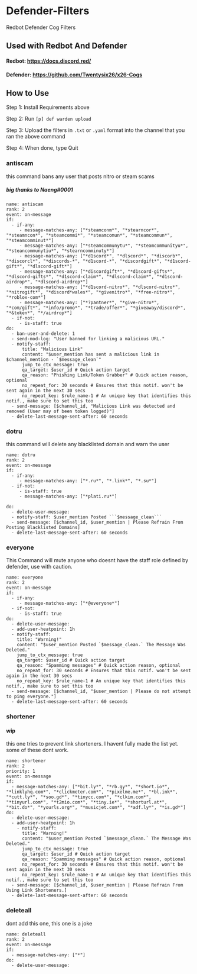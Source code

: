 # Defender-Filters
Redbot Defender Cog Filters


## Used with Redbot And Defender

#### Redbot: https://docs.discord.red/

#### Defender: https://github.com/Twentysix26/x26-Cogs

## How to Use

Step 1: Install Requirements above

Step 2: Run `[p] def warden upload`

Step 3: Upload the filters in `.txt` or `.yaml` format into the channel that you ran the above command

Step 4: When done, type Quit



### antiscam

this command bans any user that posts nitro or steam scams
##### big thanks to Naeng#0001

```
name: antiscam
rank: 2
event: on-message
if:
  - if-any:
     - message-matches-any: ["*steamconm*", "*stearncor*", "*steamncon*", "*steamcommi*", "*steamcomun*", "*steamcommun*", "*steamcomminut*"]
     - message-matches-any: ["*steamcommunytu*", "*steamcommunityu*", "*steancommunytiu*", "*stearncomminuty*"]
     - message-matches-any: ["*d1scord*", "*dlscord*", "*discorb*", "*discorcl*", "*discords-*", "*d1scord-*", "*discordgift*", "*d1scord-gift*", "*dlscord-gift*"]
     - message-matches-any: ["*discordgift*", "*d1scord-gifts*", "*dlscord-gifts*", "*d1scord-claim*", "*dlscord-claim*", "*d1scord-airdrop*", "*dlscord-airdrop*"]
     - message-matches-any: ["*d1scord-nitro*", "*dlscord-nitro*", "*nitrogift*", "*discord*wales*", "*givenitro*", "*free-nitro*", "*roblox-com*"]
     - message-matches-any: ["*?pantner*", "*give-nitro*", "*com/gift*", "*info/promo*", "*trade/offer*", "*giveaway/discord*", "*&token*", "*/airdrop*"]
  - if-not:
     - is-staff: true
do:
  - ban-user-and-delete: 1
  - send-mod-log: "User banned for linking a malicious URL." 
  - notify-staff:
      title: "Malicious Link"
      content: "$user_mention has sent a malicious link in $channel_mention - `$message_clean`"
      jump_to_ctx_message: true
      qa_target: $user_id # Quick action target
      qa_reason: "Phishing Link/Token Grabber" # Quick action reason, optional
      no_repeat_for: 30 seconds # Ensures that this notif. won't be sent again in the next 30 secs
      no_repeat_key: $rule_name-1 # An unique key that identifies this notif., make sure to set this too
  - send-message: [$channel_id, "Malicious Link was detected and removed (User may of been token logged)"]
  - delete-last-message-sent-after: 60 seconds
```

### dotru

this command will delete any blacklisted domain and warn the user

```
name: dotru
rank: 2
event: on-message
if:
  - if-any:
     - message-matches-any: ["*.ru*", "*.link*", "*.su*"]
  - if-not:
     - is-staff: true
     - message-matches-any: ["*plati.ru*"]

do:
  - delete-user-message:
  - notify-staff: $user_mention Posted ```$message_clean```
  - send-message: [$channel_id, $user_mention | Please Refrain From Posting Blacklisted Domains]
  - delete-last-message-sent-after: 60 seconds
```

### everyone

This Command will mute anyone who doesnt have the staff role defined by defender, use with caution.

```
name: everyone
rank: 2
event: on-message
if:
  - if-any:
     - message-matches-any: ["*@everyone*"]
  - if-not:
     - is-staff: true
do:
  - delete-user-message:
  - add-user-heatpoint: 1h
  - notify-staff:
    title: "Warning!"
    content: "$user_mention Posted `$message_clean.` The Message Was Deleted."
    jump_to_ctx_message: true
    qa_target: $user_id # Quick action target
    qa_reason: "Spamming messages" # Quick action reason, optional
    no_repeat_for: 30 seconds # Ensures that this notif. won't be sent again in the next 30 secs
    no_repeat_key: $rule_name-1 # An unique key that identifies this notif., make sure to set this too 
  - send-message: [$channel_id, "$user_mention | Please do not attempt to ping everyone."]
  - delete-last-message-sent-after: 60 seconds
```

### shortener

#### wip
this one tries to prevent link shorteners. I havent fully made the list yet. some of these dont work.

```
name: shortener 
rank: 2
priority: 1
event: on-message
if:
  - message-matches-any: ["*bit.ly*", "*rb.gy*", "*short.io*", "*linklyhq.com*", "*clickmeter.com*", "*pixelme.me*", "*bl.ink*", "*cutt.ly*", "*soo.gd*", "*tinycc.com*", "*clkim.com*", "*tinyurl.com*", "*t2mio.com*", "*tiny.ie*", "*shorturl.at*", "*bit.do*", "*yourls.org*", "*musicjet.com*", "*adf.ly*", "*is.gd*"]
do:
  - delete-user-message:
  - add-user-heatpoint: 1h
    - notify-staff:
      title: "Warning!"
      content: "$user_mention Posted `$message_clean.` The Message Was Deleted."
      jump_to_ctx_message: true
      qa_target: $user_id # Quick action target
      qa_reason: "Spamming messages" # Quick action reason, optional
      no_repeat_for: 30 seconds # Ensures that this notif. won't be sent again in the next 30 secs
      no_repeat_key: $rule_name-1 # An unique key that identifies this notif., make sure to set this too 
  - send-message: [$channel_id, $user_mention | Please Refrain From Using Link Shorteners.]
  - delete-last-message-sent-after: 60 seconds
```

### deleteall

dont add this one, this one is a joke

```
name: deleteall
rank: 2
event: on-message
if:
  - message-matches-any: ["*"]
do:
  - delete-user-message:
```

### 
```

```
